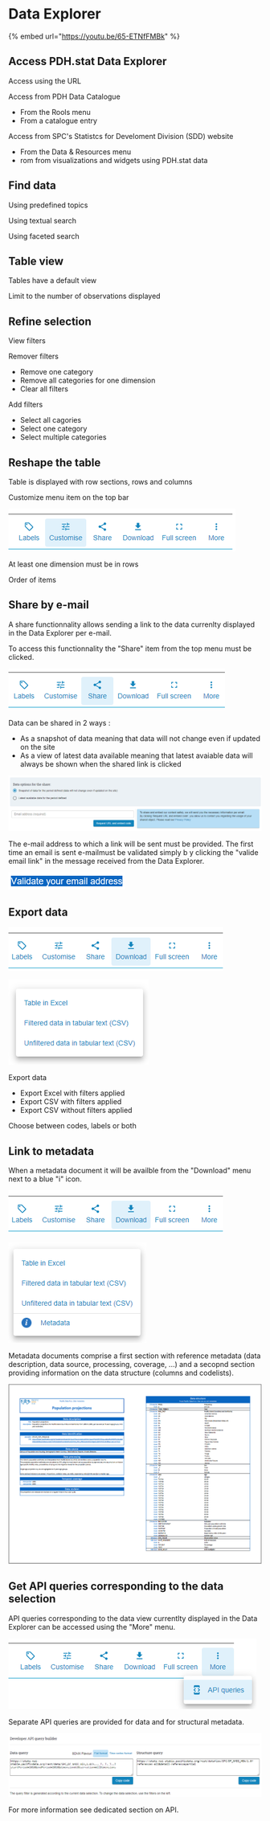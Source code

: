 # Data Explorer



{% embed url="https://youtu.be/65-ETNfFMBk" %}

## Access PDH.stat Data Explorer

Access using the URL

Access from PDH Data Catalogue 

* From the Rools menu
* From a catalogue entry

Access from SPC's Statistcs for Develoment Division \(SDD\) website

* From the Data & Resources menu
* rom from visualizations and widgets using PDH.stat data

## Find data

Using predefined topics

Using textual search

Using faceted search

## Table view

Tables have a default view

Limit to the number of observations displayed

## Refine selection

View filters

Remover filters

* Remove one category
* Remove all categories for one dimension
* Clear all filters

Add filters

* Select all cagories
* Select one category
* Select multiple categories

## Reshape the table

Table is displayed with row sections, rows and columns

Customize menu item on the top bar

![](../.gitbook/assets/image%20%2824%29.png)

At least one dimension must be in rows

Order of items

## Share by e-mail

A share functionnality allows sending a link to the data currenlty displayed in the Data Explorer per e-mail.

To access this functionnality the "Share" item from the top menu must be clicked.

![](../.gitbook/assets/image%20%2821%29.png)

Data can be shared in 2 ways :

* As a snapshot of data meaning that data will not change even if updated on the site
* As a view of latest data available meaning that latest avaiable data will always be shown when the shared link is clicked

![](../.gitbook/assets/image%20%2815%29.png)

The e-mail address to which a link will be sent must be provided. The first time an email is sent e-mailmust be validated simply b y clicking the "valide email link" in the message received from the Data Explorer.

![](../.gitbook/assets/image%20%2820%29.png)

## Export data

![](../.gitbook/assets/image%20%2814%29.png)

![](../.gitbook/assets/image%20%2826%29.png)

Export data 

* Export Excel with filters applied
* Export CSV with filters applied
* Export CSV without filters applied

Choose between codes, labels or both

## Link to metadata

When a metadata document it will be availble from the "Download" menu next to a blue "i" icon.

![](../.gitbook/assets/image%20%2814%29.png)

![](../.gitbook/assets/image%20%2816%29.png)

Metadata documents comprise a first section with reference metadata \(data description, data source, processing, coverage, ...\) and a secopnd section providing information on the data structure \(columns and codelists\).

![](../.gitbook/assets/image%20%2823%29.png)

## Get API queries corresponding to the data selection

API queries corresponding to the data view currentlty displayed in the Data Explorer can be accessed using the "More" menu.

![](../.gitbook/assets/image%20%2825%29.png)

Separate API queries are provided for data and for structural metadata.

![](../.gitbook/assets/image%20%2819%29.png)

For more information see dedicated section on API.

